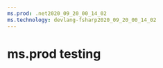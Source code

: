 ```yaml
---
ms.prod: .net2020_09_20_00_14_02
ms.technology: devlang-fsharp2020_09_20_00_14_02
---
```

 # ms.prod testing
